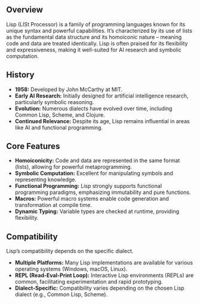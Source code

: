 ## Overview

Lisp (LISt Processor) is a family of programming languages known for its unique syntax and powerful capabilities.  It’s characterized by its use of lists as the fundamental data structure and its homoiconic nature – meaning code and data are treated identically. Lisp is often praised for its flexibility and expressiveness, making it well-suited for AI research and symbolic computation.

## History

*   **1958:** Developed by John McCarthy at MIT.
*   **Early AI Research:** Initially designed for artificial intelligence research, particularly symbolic reasoning.
*   **Evolution:**  Numerous dialects have evolved over time, including Common Lisp, Scheme, and Clojure.
*   **Continued Relevance:**  Despite its age, Lisp remains influential in areas like AI and functional programming.

## Core Features

*   **Homoiconicity:** Code and data are represented in the same format (lists), allowing for powerful metaprogramming.
*   **Symbolic Computation:**  Excellent for manipulating symbols and representing knowledge.
*   **Functional Programming:**  Lisp strongly supports functional programming paradigms, emphasizing immutability and pure functions.
*   **Macros:**  Powerful macro systems enable code generation and transformation at compile time.
*   **Dynamic Typing:**  Variable types are checked at runtime, providing flexibility.

## Compatibility

Lisp’s compatibility depends on the specific dialect.

*   **Multiple Platforms:**  Many Lisp implementations are available for various operating systems (Windows, macOS, Linux).
*   **REPL (Read-Eval-Print Loop):**  Interactive Lisp environments (REPLs) are common, facilitating experimentation and rapid prototyping.
*   **Dialect-Specific:**  Compatibility varies depending on the chosen Lisp dialect (e.g., Common Lisp, Scheme).